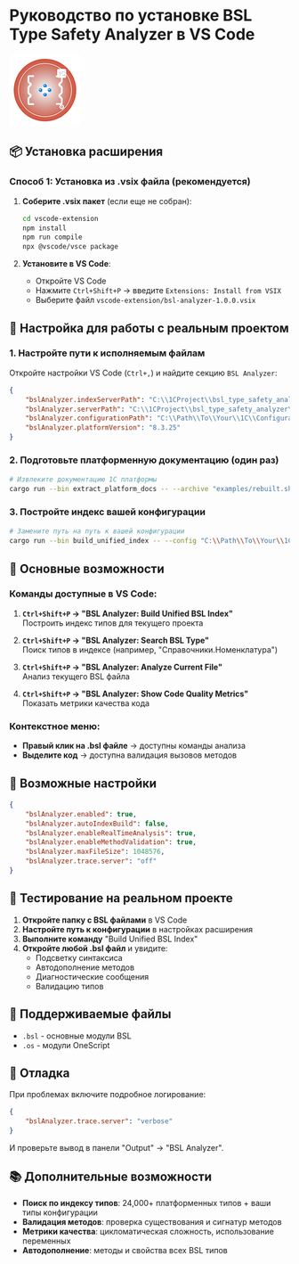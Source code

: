 # Руководство по установке BSL Type Safety Analyzer в VS Code

![BSL Analyzer Logo](vscode-extension/images/bsl-analyzer-logo.png)

## 📦 Установка расширения

### Способ 1: Установка из .vsix файла (рекомендуется)

1. **Соберите .vsix пакет** (если еще не собран):
   ```bash
   cd vscode-extension
   npm install
   npm run compile
   npx @vscode/vsce package
   ```

2. **Установите в VS Code**:
   - Откройте VS Code
   - Нажмите `Ctrl+Shift+P` → введите `Extensions: Install from VSIX`
   - Выберите файл `vscode-extension/bsl-analyzer-1.0.0.vsix`

## 🔧 Настройка для работы с реальным проектом

### 1. Настройте пути к исполняемым файлам

Откройте настройки VS Code (`Ctrl+,`) и найдите секцию `BSL Analyzer`:

```json
{
    "bslAnalyzer.indexServerPath": "C:\\1CProject\\bsl_type_safety_analyzer\\target\\release",
    "bslAnalyzer.serverPath": "C:\\1CProject\\bsl_type_safety_analyzer\\target\\release\\lsp_server.exe",
    "bslAnalyzer.configurationPath": "C:\\Path\\To\\Your\\1C\\Configuration",
    "bslAnalyzer.platformVersion": "8.3.25"
}
```

### 2. Подготовьте платформенную документацию (один раз)

```bash
# Извлеките документацию 1С платформы
cargo run --bin extract_platform_docs -- --archive "examples/rebuilt.shcntx_ru.zip" --platform-version "8.3.25"
```

### 3. Постройте индекс вашей конфигурации

```bash
# Замените путь на путь к вашей конфигурации
cargo run --bin build_unified_index -- --config "C:\\Path\\To\\Your\\1C\\Configuration" --platform-version "8.3.25"
```

## 🚀 Основные возможности

### Команды доступные в VS Code:

1. **`Ctrl+Shift+P` → "BSL Analyzer: Build Unified BSL Index"**  
   Построить индекс типов для текущего проекта

2. **`Ctrl+Shift+P` → "BSL Analyzer: Search BSL Type"**  
   Поиск типов в индексе (например, "Справочники.Номенклатура")

3. **`Ctrl+Shift+P` → "BSL Analyzer: Analyze Current File"**  
   Анализ текущего BSL файла

4. **`Ctrl+Shift+P` → "BSL Analyzer: Show Code Quality Metrics"**  
   Показать метрики качества кода

### Контекстное меню:

- **Правый клик на .bsl файле** → доступны команды анализа
- **Выделите код** → доступна валидация вызовов методов

## 🔧 Возможные настройки

```json
{
    "bslAnalyzer.enabled": true,
    "bslAnalyzer.autoIndexBuild": false,
    "bslAnalyzer.enableRealTimeAnalysis": true,
    "bslAnalyzer.enableMethodValidation": true,
    "bslAnalyzer.maxFileSize": 1048576,
    "bslAnalyzer.trace.server": "off"
}
```

## 🎯 Тестирование на реальном проекте

1. **Откройте папку с BSL файлами** в VS Code
2. **Настройте путь к конфигурации** в настройках расширения
3. **Выполните команду** "Build Unified BSL Index"
4. **Откройте любой .bsl файл** и увидите:
   - Подсветку синтаксиса
   - Автодополнение методов
   - Диагностические сообщения
   - Валидацию типов

## 📝 Поддерживаемые файлы

- `.bsl` - основные модули BSL
- `.os` - модули OneScript

## 🐛 Отладка

При проблемах включите подробное логирование:

```json
{
    "bslAnalyzer.trace.server": "verbose"
}
```

И проверьте вывод в панели "Output" → "BSL Analyzer".

## 📚 Дополнительные возможности

- **Поиск по индексу типов**: 24,000+ платформенных типов + ваши типы конфигурации
- **Валидация методов**: проверка существования и сигнатур методов  
- **Метрики качества**: цикломатическая сложность, использование переменных
- **Автодополнение**: методы и свойства всех BSL типов